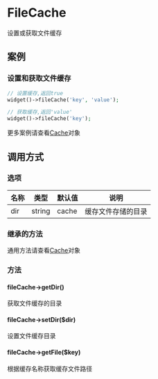 FileCache
=========

设置或获取文件缓存

案例
----

### 设置和获取文件缓存

```php
// 设置缓存,返回true
widget()->fileCache('key', 'value');

// 获取缓存,返回'value'
widget()->fileCache('key');
```

更多案例请查看[Cache](cache.md)对象

调用方式
--------

### 选项

名称      | 类型   | 默认值    | 说明
----------|--------|-----------|------
dir       | string | cache     | 缓存文件存储的目录

### 继承的方法

通用方法请查看[Cache](cache.md#通用方法)对象

### 方法

#### fileCache->getDir()
获取文件缓存的目录

#### fileCache->setDir($dir)
设置文件缓存目录

#### fileCache->getFile($key)
根据缓存名称获取缓存文件路径
